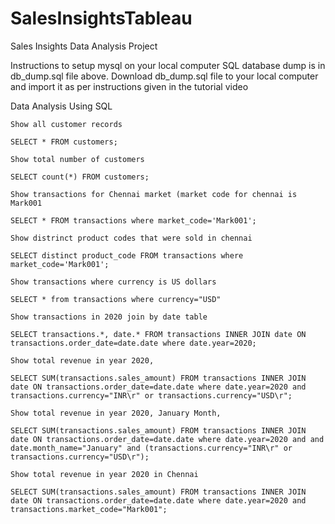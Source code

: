 # SalesInsightsTableau

Sales Insights Data Analysis Project


Instructions to setup mysql on your local computer
    SQL database dump is in db_dump.sql file above. Download db_dump.sql file to your local computer and import it as per instructions given in the tutorial video

Data Analysis Using SQL

    Show all customer records

    SELECT * FROM customers;

    Show total number of customers

    SELECT count(*) FROM customers;

    Show transactions for Chennai market (market code for chennai is Mark001

    SELECT * FROM transactions where market_code='Mark001';

    Show distrinct product codes that were sold in chennai

    SELECT distinct product_code FROM transactions where market_code='Mark001';

    Show transactions where currency is US dollars

    SELECT * from transactions where currency="USD"

    Show transactions in 2020 join by date table

    SELECT transactions.*, date.* FROM transactions INNER JOIN date ON transactions.order_date=date.date where date.year=2020;

    Show total revenue in year 2020,

    SELECT SUM(transactions.sales_amount) FROM transactions INNER JOIN date ON transactions.order_date=date.date where date.year=2020 and transactions.currency="INR\r" or transactions.currency="USD\r";

    Show total revenue in year 2020, January Month,

    SELECT SUM(transactions.sales_amount) FROM transactions INNER JOIN date ON transactions.order_date=date.date where date.year=2020 and and date.month_name="January" and (transactions.currency="INR\r" or transactions.currency="USD\r");

    Show total revenue in year 2020 in Chennai

    SELECT SUM(transactions.sales_amount) FROM transactions INNER JOIN date ON transactions.order_date=date.date where date.year=2020 and transactions.market_code="Mark001";
